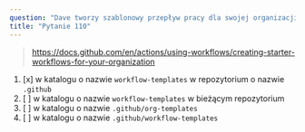 ```yaml
---
question: "Dave tworzy szablonowy przepływ pracy dla swojej organizacji. Gdzie Dave musi przechowywać pliki przepływów pracy oraz powiązane pliki metadanych dla szablonowego przepływu pracy?"
title: "Pytanie 110"
---
```



> https://docs.github.com/en/actions/using-workflows/creating-starter-workflows-for-your-organization
1. [x] w katalogu o nazwie `workflow-templates` w repozytorium o nazwie `.github`
1. [ ] w katalogu o nazwie `workflow-templates` w bieżącym repozytorium
1. [ ] w katalogu o nazwie `.github/org-templates`
1. [ ] w katalogu o nazwie `.github/workflow-templates`
